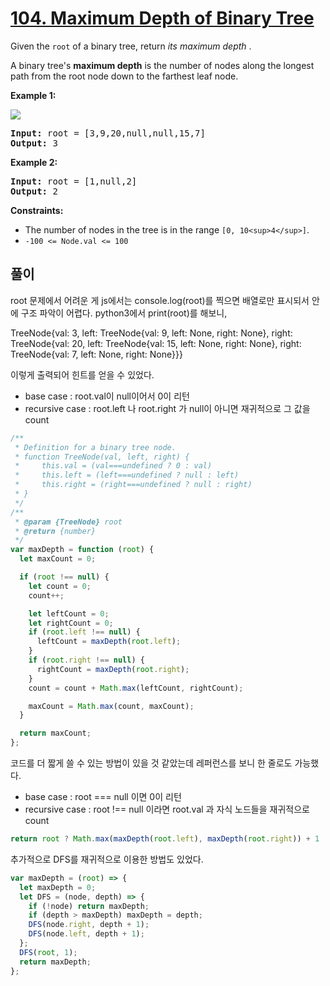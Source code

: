 # [104. Maximum Depth of Binary Tree](https://leetcode.com/problems/maximum-depth-of-binary-tree/)

Given the `root` of a binary tree, return _its maximum depth_ .

A binary tree's **maximum depth** is the number of nodes along the longest path from the root node down to the farthest leaf node.

**Example 1:**

![](https://assets.leetcode.com/uploads/2020/11/26/tmp-tree.jpg)

<pre><strong>Input:</strong> root = [3,9,20,null,null,15,7]
<strong>Output:</strong> 3
</pre>

**Example 2:**

<pre><strong>Input:</strong> root = [1,null,2]
<strong>Output:</strong> 2
</pre>

**Constraints:**

- The number of nodes in the tree is in the range `[0, 10<sup>4</sup>]`.
- `-100 <= Node.val <= 100`

## 풀이

root 문제에서 어려운 게 js에서는 console.log(root)를 찍으면 배열로만 표시되서 안에 구조 파악이 어렵다. python3에서 print(root)를 해보니,

TreeNode{val: 3, left: TreeNode{val: 9, left: None, right: None}, right: TreeNode{val: 20, left: TreeNode{val: 15, left: None, right: None}, right: TreeNode{val: 7, left: None, right: None}}}

이렇게 출력되어 힌트를 얻을 수 있었다.

- base case : root.val이 null이어서 0이 리턴
- recursive case : root.left 나 root.right 가 null이 아니면 재귀적으로 그 값을 count

```javascript
/**
 * Definition for a binary tree node.
 * function TreeNode(val, left, right) {
 *     this.val = (val===undefined ? 0 : val)
 *     this.left = (left===undefined ? null : left)
 *     this.right = (right===undefined ? null : right)
 * }
 */
/**
 * @param {TreeNode} root
 * @return {number}
 */
var maxDepth = function (root) {
  let maxCount = 0;

  if (root !== null) {
    let count = 0;
    count++;

    let leftCount = 0;
    let rightCount = 0;
    if (root.left !== null) {
      leftCount = maxDepth(root.left);
    }
    if (root.right !== null) {
      rightCount = maxDepth(root.right);
    }
    count = count + Math.max(leftCount, rightCount);

    maxCount = Math.max(count, maxCount);
  }

  return maxCount;
};
```

코드를 더 짧게 쓸 수 있는 방법이 있을 것 같았는데 레퍼런스를 보니 한 줄로도 가능했다.

- base case : root === null 이면 0이 리턴
- recursive case : root !== null 이라면 root.val 과 자식 노드들을 재귀적으로 count

```javascript
return root ? Math.max(maxDepth(root.left), maxDepth(root.right)) + 1 : 0;
```

추가적으로 DFS를 재귀적으로 이용한 방법도 있었다.

```javascript
var maxDepth = (root) => {
  let maxDepth = 0;
  let DFS = (node, depth) => {
    if (!node) return maxDepth;
    if (depth > maxDepth) maxDepth = depth;
    DFS(node.right, depth + 1);
    DFS(node.left, depth + 1);
  };
  DFS(root, 1);
  return maxDepth;
};
```
